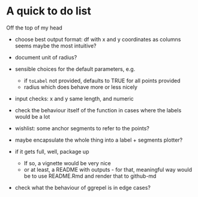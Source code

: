 # A quick to do list

Off the top of my head

- choose best output format: df with x and y coordinates as columns seems maybe the most intuitive?
- document unit of radius?
- sensible choices for the default parameters, e.g.
  - if `toLabel` not provided, defaults to TRUE for all points provided
  - radius which does behave more or less nicely 
- input checks: x and y same length, and numeric
- check the behaviour itself of the function in cases where the labels would be a lot
- wishlist: some anchor segments to refer to the points?
- maybe encapsulate the whole thing into a label + segments plotter?

- if it gets full, well, package up
  - If so, a vignette would be very nice
  - or at least, a README with outputs - for that, meaningful way would be to use README.Rmd and render that to github-md
- check what the behaviour of ggrepel is in edge cases?

 